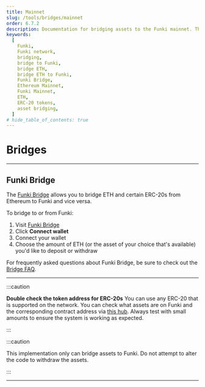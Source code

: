 ```yaml
---
title: Mainnet
slug: /tools/bridges/mainnet
order: 6.7.2
description: Documentation for bridging assets to the Funki mainnet. This page covers how to bridge ETH and ERC-20s between Ethereum mainnet and Funki mainnet, with essential cautions and contract information.
keywords:
  [
    Funki,
    Funki network,
    bridging,
    bridge to Funki,
    bridge ETH,
    bridge ETH to Funki,
    Funki Bridge,
    Ethereum Mainnet,
    Funki Mainnet,
    ETH,
    ERC-20 tokens,
    asset bridging,
  ]
# hide_table_of_contents: true
---
```


# Bridges

---

## Funki Bridge

The [Funki Bridge](https://funkichain.com/bridge) allows you to bridge ETH and certain ERC-20s from Ethereum to Funki and vice versa.

To bridge to or from Funki:

1. Visit [Funki Bridge](https://funkichain.com/bridge)
2. Click **Connect wallet**
3. Connect your wallet
4. Choose the amount of ETH (or the asset of your choice that's available) you'd like to deposit or withdraw

For frequently asked questions about Funki Bridge, be sure to check out the [Bridge FAQ](/docs/tools/bridge-faq/).

---

<!-- ## Programmatic Bridging

See the [sample code repository](https://github.com/funkichain/guides/tree/main/bridge/native) to see how to bridge ETH and ERC-20s from Ethereum to Funki. -->

:::caution


**Double check the token address for ERC-20s** You can use any ERC-20 that is
supported on the network. You can check what assets are on Funki and the
corresponding contract address via [this hub](https://github.com/ethereum-optimism/ethereum-optimism.github.io/tree/master/data).
Always test with small amounts to ensure the system is working as expected.

:::

:::caution

This implementation only can bridge assets to Funki. Do not attempt to alter the
code to withdraw the assets.

:::

---
